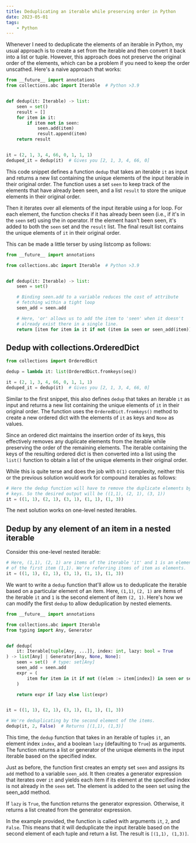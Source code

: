 ```yaml
---
title: Deduplicating an iterable while preserving order in Python
date: 2023-05-01
tags:
    - Python
---
```


Whenever I need to deduplicate the elements of an iterable in Python, my usual approach
is to create a set from the iterable and then convert it back into a list or tuple.
However, this approach does not preserve the original order of the elements, which can
be a problem if you need to keep the order unscathed. Here's a naive approach that
works:

```python
from __future__ import annotations
from collections.abc import Iterable  # Python >3.9


def dedup(it: Iterable) -> list:
    seen = set()
    result = []
    for item in it:
        if item not in seen:
            seen.add(item)
            result.append(item)
    return result


it = (2, 1, 3, 4, 66, 0, 1, 1, 1)
deduped_it = dedup(it)  # Gives you [2, 1, 3, 4, 66, 0]
```

This code snippet defines a function `dedup` that takes an iterable `it` as input and
returns a new list containing the unique elements of the input iterable in their
original order. The function uses a set `seen` to keep track of the elements that have
already been seen, and a list `result` to store the unique elements in their original
order.

Then it iterates over all elements of the input iterable using a for loop. For each
element, the function checks if it has already been seen (i.e., if it's in the `seen`
set) using the in operator. If the element hasn't been seen, it's added to both the
`seen` set and the `result` list. The final result list contains the unique elements of
`it` in their original order.

This can be made a little terser by using listcomp as follows:

```python
from __future__ import annotations

from collections.abc import Iterable  # Python >3.9


def dedup(it: Iterable) -> list:
    seen = set()

    # Binding seen.add to a variable reduces the cost of attribute
    # fetching within a tight loop
    seen_add = seen.add

    # Here, 'or' allows us to add the item to 'seen' when it doesn't
    # already exist there in a single line.
    return [item for item in it if not (item in seen or seen_add(item))]
```

## Dedup with collections.OrderedDict

```python
from collections import OrderedDict

dedup = lambda it: list(OrderedDict.fromkeys(seq))

it = (2, 1, 3, 4, 66, 0, 1, 1, 1)
deduped_it = dedup(it)  # Gives you [2, 1, 3, 4, 66, 0]
```

Similar to the first snippet, this also defines `dedup` that takes an iterable `it` as
input and returns a new list containing the unique elements of `it` in their original
order. The function uses the `OrderedDict.fromkeys()` method to create a new ordered
dict with the elements of `it` as keys and `None` as values.

Since an ordered dict maintains the insertion order of its keys, this effectively
removes any duplicate elements from the iterable while preserving the order of the
remaining elements. The iterable containing the keys of the resulting ordered dict is
then converted into a list using the `list()` function to obtain a list of the unique
elements in their original order.

While this is quite terse and does the job with `O(1)` complexity, neither this or the
previous solution would work for compound iterables as follows:

```python
# Here the dedup function will have to remove the duplicate elements by
# keys. So the desired output will be ((1,1), (2, 1), (3, 1))
it = ((1, 1), (2, 1), (3, 1), (1, 1), (1, 3))
```

The next solution works on one-level nested iterables.

## Dedup by any element of an item in a nested iterable

Consider this one-level nested iterable:

```python
# Here, (1,1), (2, 1) are items of the iterable 'it' and 1 is an element
# of the first item (1,1). We're referring items of item as elements.
it = ((1, 1), (2, 1), (3, 1), (1, 1), (1, 3))
```

We want to write a `dedup` function that'll allow us to deduplicate the iterable based
on a particular element of an item. Here, `(1,1)`, `(2, 1)` are items of the iterable
`it` and `1` is the second element of item `(2, 1)`. Here's how we can modify the first
`dedup` to allow deduplication by nested elements.

```python
from __future__ import annotations

from collections.abc import Iterable
from typing import Any, Generator


def dedup(
    it: Iterable[tuple[Any, ...]], index: int, lazy: bool = True
) -> list[Any] | Generator[Any, None, None]:
    seen = set()  # type: set[Any]
    seen_add = seen.add
    expr = (
        item for item in it if not ((elem := item[index]) in seen or seen_add(elem))
    )

    return expr if lazy else list(expr)


it = ((1, 1), (2, 1), (3, 1), (1, 1), (1, 3))

# We're deduplicating by the second element of the items.
dedup(it, 2, False)  # Returns [(1,1), (1,3)]
```

This time, the `dedup` function that takes in an iterable of tuples `it`, an element
index `index`, and a boolean `lazy` (defaulting to `True`) as arguments. The function
returns a list or generator of the unique elements in the input iterable based on the
specified index.

Just as before, the function first creates an empty set `seen` and assigns its `add`
method to a variable `seen_add`. It then creates a generator expression that iterates
over `it` and yields each item if its element at the specified index is not already in
the `seen` set. The element is added to the seen set using the seen_add method.

If `lazy` is `True`, the function returns the generator expression. Otherwise, it
returns a list created from the generator expression.

In the example provided, the function is called with arguments `it`, `2`, and `False`.
This means that it will deduplicate the input iterable based on the second element of
each tuple and return a list. The result is `[(1,1), (1,3)]`.
